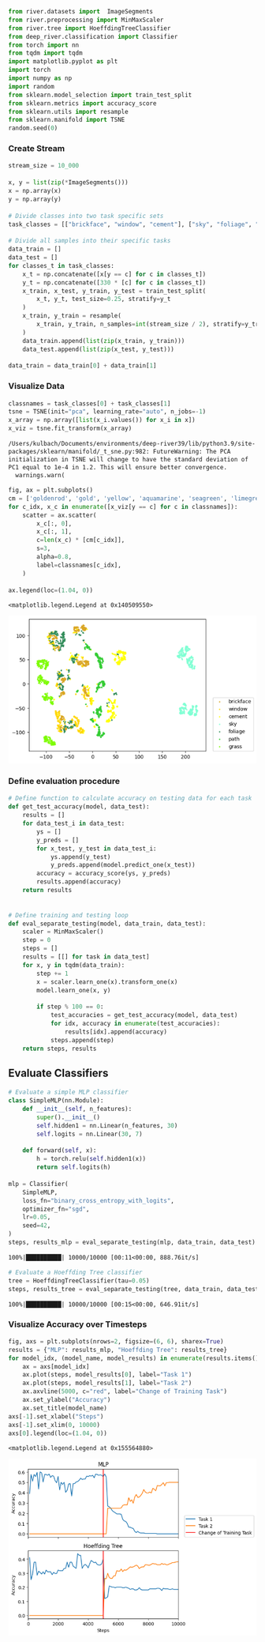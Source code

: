 ```python
from river.datasets import  ImageSegments 
from river.preprocessing import MinMaxScaler 
from river.tree import HoeffdingTreeClassifier
from deep_river.classification import Classifier
from torch import nn 
from tqdm import tqdm 
import matplotlib.pyplot as plt
import torch
import numpy as np
import random
from sklearn.model_selection import train_test_split
from sklearn.metrics import accuracy_score
from sklearn.utils import resample
from sklearn.manifold import TSNE
random.seed(0)
```

### Create Stream


```python
stream_size = 10_000

x, y = list(zip(*ImageSegments()))
x = np.array(x)
y = np.array(y)

# Divide classes into two task specific sets
task_classes = [["brickface", "window", "cement"], ["sky", "foliage", "path", "grass"]]

# Divide all samples into their specific tasks
data_train = []
data_test = []
for classes_t in task_classes:
    x_t = np.concatenate([x[y == c] for c in classes_t])
    y_t = np.concatenate([330 * [c] for c in classes_t])
    x_train, x_test, y_train, y_test = train_test_split(
        x_t, y_t, test_size=0.25, stratify=y_t
    )
    x_train, y_train = resample(
        x_train, y_train, n_samples=int(stream_size / 2), stratify=y_train
    )
    data_train.append(list(zip(x_train, y_train)))
    data_test.append(list(zip(x_test, y_test)))

data_train = data_train[0] + data_train[1]
```

### Visualize Data


```python
classnames = task_classes[0] + task_classes[1]
tsne = TSNE(init="pca", learning_rate="auto", n_jobs=-1)
x_array = np.array([list(x_i.values()) for x_i in x])
x_viz = tsne.fit_transform(x_array)
```

    /Users/kulbach/Documents/environments/deep-river39/lib/python3.9/site-packages/sklearn/manifold/_t_sne.py:982: FutureWarning: The PCA initialization in TSNE will change to have the standard deviation of PC1 equal to 1e-4 in 1.2. This will ensure better convergence.
      warnings.warn(



```python
fig, ax = plt.subplots()
cm = ['goldenrod', 'gold', 'yellow', 'aquamarine', 'seagreen', 'limegreen', 'lawngreen']
for c_idx, x_c in enumerate([x_viz[y == c] for c in classnames]):
    scatter = ax.scatter(
        x_c[:, 0],
        x_c[:, 1],
        c=len(x_c) * [cm[c_idx]],
        s=3,
        alpha=0.8,
        label=classnames[c_idx],
    )

ax.legend(loc=(1.04, 0))

```




    <matplotlib.legend.Legend at 0x140509550>




    
![png](label_shift_files/label_shift_5_1.png)
    


### Define evaluation procedure


```python
# Define function to calculate accuracy on testing data for each task
def get_test_accuracy(model, data_test):
    results = []
    for data_test_i in data_test:
        ys = []
        y_preds = []
        for x_test, y_test in data_test_i:
            ys.append(y_test)
            y_preds.append(model.predict_one(x_test))
        accuracy = accuracy_score(ys, y_preds)
        results.append(accuracy)
    return results


# Define training and testing loop
def eval_separate_testing(model, data_train, data_test):
    scaler = MinMaxScaler()
    step = 0
    steps = []
    results = [[] for task in data_test]
    for x, y in tqdm(data_train):
        step += 1
        x = scaler.learn_one(x).transform_one(x)
        model.learn_one(x, y)

        if step % 100 == 0:
            test_accuracies = get_test_accuracy(model, data_test)
            for idx, accuracy in enumerate(test_accuracies):
                results[idx].append(accuracy)
            steps.append(step)
    return steps, results

```

## Evaluate Classifiers


```python
# Evaluate a simple MLP classifier
class SimpleMLP(nn.Module):
    def __init__(self, n_features):
        super().__init__()
        self.hidden1 = nn.Linear(n_features, 30)
        self.logits = nn.Linear(30, 7)

    def forward(self, x):
        h = torch.relu(self.hidden1(x))
        return self.logits(h)

mlp = Classifier(
    SimpleMLP,
    loss_fn="binary_cross_entropy_with_logits",
    optimizer_fn="sgd",
    lr=0.05,
    seed=42,
)
steps, results_mlp = eval_separate_testing(mlp, data_train, data_test)
```

    100%|██████████| 10000/10000 [00:11<00:00, 888.76it/s]



```python
# Evaluate a Hoeffding Tree classifier
tree = HoeffdingTreeClassifier(tau=0.05)
steps, results_tree = eval_separate_testing(tree, data_train, data_test)
```

    100%|██████████| 10000/10000 [00:15<00:00, 646.91it/s]


### Visualize Accuracy over Timesteps


```python
fig, axs = plt.subplots(nrows=2, figsize=(6, 6), sharex=True)
results = {"MLP": results_mlp, "Hoeffding Tree": results_tree}
for model_idx, (model_name, model_results) in enumerate(results.items()):
    ax = axs[model_idx]
    ax.plot(steps, model_results[0], label="Task 1")
    ax.plot(steps, model_results[1], label="Task 2")
    ax.axvline(5000, c="red", label="Change of Training Task")
    ax.set_ylabel("Accuracy")
    ax.set_title(model_name)
axs[-1].set_xlabel("Steps")
axs[-1].set_xlim(0, 10000)
axs[0].legend(loc=(1.04, 0))
```




    <matplotlib.legend.Legend at 0x155564880>




    
![png](label_shift_files/label_shift_12_1.png)
    

